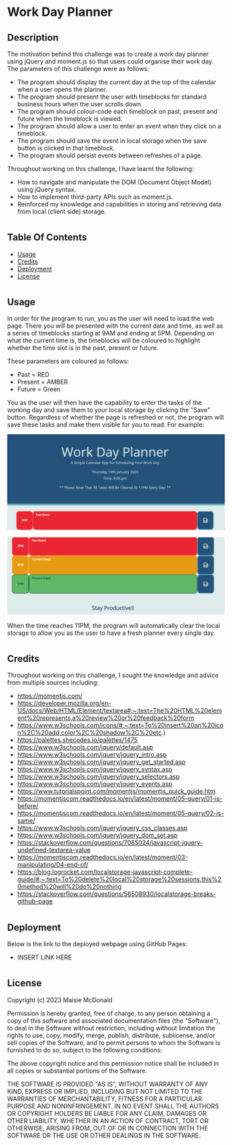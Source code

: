 # Work Day Planner

## Description
The motivation behind this challenge was to create a work day planner using jQuery and moment.js so that users could organise their work day. The parameters of this challenge were as follows:
- The program should display the current day at the top of the calendar when a user opens the planner.
- The program should present the user with timeblocks for standard business hours when the user scrolls down.
- The program should colour-code each timeblock on past, present and future when the timeblock is viewed.
- The program should allow a user to enter an event when they click on a timeblock.
- The program should save the event in local storage when the save button is clicked in that timeblock.
- The program should persist events between refreshes of a page.

Throughout working on this challenge, I have learnt the following:
- How to navigate and manipulate the DOM (Document Object Model) using jQuery syntax.
- How to implement third-party APIs such as moment.js.
- Reinforced my knowledge and capabilities in storing and retrieving data from local (client side) storage.

#
## Table Of Contents
- [Usage](#usage)
- [Credits](#credits)
- [Deployment](#deployment)
- [License](#license)

#
## Usage
In order for the program to run, you as the user will need to load the web page. There you will be presented with the current date and time, as well as a series of timeblocks starting at 9AM and ending at 5PM. Depending on what the current time is, the timeblocks will be coloured to highlight whether the time slot is in the past, present or future.

These parameters are coloured as follows:
- Past = RED
- Present = AMBER
- Future = Green

You as the user will then have the capability to enter the tasks of the working day and save them to your local storage by clicking the "Save" button. Regardless of whether the page is refreshed or not, the program will save these tasks and make them visible for you to read. For example:

![alt text](./README-Imagery/Past-Event-Screenshot.png)


![alt text](./README-Imagery/Current-Past-Screenshot.png)

When the time reaches 11PM, the program will automatically clear the local storage to allow you as the user to have a fresh planner every single day.

#
## Credits
Throughout working on this challenge, I sought the knowledge and advice from multiple sources including:
- https://momentjs.com/
- https://developer.mozilla.org/en-US/docs/Web/HTML/Element/textarea#:~:text=The%20HTML%20element%20represents,a%20review%20or%20feedback%20form
- https://www.w3schools.com/icons/#:~:text=To%20insert%20an%20icon%2C%20add,color%2C%20shadow%2C%20etc.)
- https://palettes.shecodes.io/palettes/1475
- https://www.w3schools.com/jquery/default.asp
- https://www.w3schools.com/jquery/jquery_intro.asp
- https://www.w3schools.com/jquery/jquery_get_started.asp
- https://www.w3schools.com/jquery/jquery_syntax.asp
- https://www.w3schools.com/jquery/jquery_selectors.asp
- https://www.w3schools.com/jquery/jquery_events.asp
- https://www.tutorialspoint.com/momentjs/momentjs_quick_guide.htm
- https://momentjscom.readthedocs.io/en/latest/moment/05-query/01-is-before/
- https://momentjscom.readthedocs.io/en/latest/moment/05-query/02-is-same/
- https://www.w3schools.com/jquery/jquery_css_classes.asp
- https://www.w3schools.com/jquery/jquery_dom_set.asp
- https://stackoverflow.com/questions/7085024/javascript-jquery-undefined-textarea-value
- https://momentjscom.readthedocs.io/en/latest/moment/03-manipulating/04-end-of/
- https://blog.logrocket.com/localstorage-javascript-complete-guide/#:~:text=To%20delete%20local%20storage%20sessions,this%20method%20will%20do%20nothing
- https://stackoverflow.com/questions/56508930/localstorage-breaks-github-page

#
## Deployment
Below is the link to the deployed webpage using GitHub Pages:
- INSERT LINK HERE

#
## License
Copyright (c) 2023 Maisie McDonald

Permission is hereby granted, free of charge, to any person obtaining a copy
of this software and associated documentation files (the "Software"), to deal
in the Software without restriction, including without limitation the rights
to use, copy, modify, merge, publish, distribute, sublicense, and/or sell
copies of the Software, and to permit persons to whom the Software is
furnished to do so, subject to the following conditions:

The above copyright notice and this permission notice shall be included in all
copies or substantial portions of the Software.

THE SOFTWARE IS PROVIDED "AS IS", WITHOUT WARRANTY OF ANY KIND, EXPRESS OR
IMPLIED, INCLUDING BUT NOT LIMITED TO THE WARRANTIES OF MERCHANTABILITY,
FITNESS FOR A PARTICULAR PURPOSE AND NONINFRINGEMENT. IN NO EVENT SHALL THE
AUTHORS OR COPYRIGHT HOLDERS BE LIABLE FOR ANY CLAIM, DAMAGES OR OTHER
LIABILITY, WHETHER IN AN ACTION OF CONTRACT, TORT OR OTHERWISE, ARISING FROM,
OUT OF OR IN CONNECTION WITH THE SOFTWARE OR THE USE OR OTHER DEALINGS IN THE
SOFTWARE.